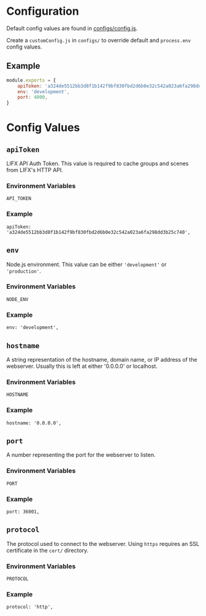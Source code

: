 # Configuration
Default config values are found in [configs/config.js](configs/config.js).

Create a `customConfig.js` in `configs/` to override default and `process.env` config values.


## Example
```js
module.exports = {
	apiToken: 'a324de5512bb3d8f1b142f9bf830fbd2d6b0e32c542a023a6fa298dd3b25c740',
	env: 'development',
	port: 4000,
}
```


# Config Values


## `apiToken`
LIFX API Auth Token. This value is required to cache groups and scenes from LIFX's HTTP API.


### Environment Variables
`API_TOKEN`

### Example
```
apiToken: 'a324de5512bb3d8f1b142f9bf830fbd2d6b0e32c542a023a6fa298dd3b25c740',
```


## `env`
Node.js environment. This value can be either `'development'` or `'production'`.

### Environment Variables
`NODE_ENV`

### Example
```
env: 'development',
```


## `hostname`
A string representation of the hostname, domain name, or IP address of the webserver. Usually this is left at either '0.0.0.0' or localhost.

### Environment Variables
`HOSTNAME`

### Example
```
hostname: '0.0.0.0',
```


## `port`
A number representing the port for the webserver to listen.

### Environment Variables
`PORT`

### Example
```
port: 36001,
```


## `protocol`
The protocol used to connect to the webserver. Using `https` requires an SSL certificate in the `cert/` directory.

### Environment Variables
`PROTOCOL`

### Example
```
protocol: 'http',
```
